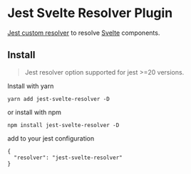 # Jest Svelte Resolver Plugin

[Jest custom resolver](https://jestjs.io/docs/en/configuration#resolver-string) to resolve [Svelte](http://svelte.dev/) components.

## Install
> Jest resolver option supported for jest >=20 versions.

Install with yarn

```
yarn add jest-svelte-resolver -D
```

or install with npm

```
npm install jest-svelte-resolver -D
```

add to your jest configuration

```
{
  "resolver": "jest-svelte-resolver"
}
```
